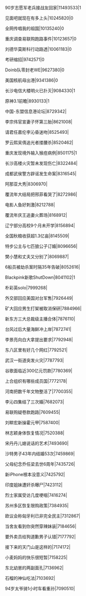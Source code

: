 90岁志愿军老兵接战友回家|11493533|1

见面吧就现在有多上头|10245820|0

全网传唱我的祖国|10135240|0

重庆调查易联购跑路事件|10123657|0

刘德华莫斯科行动路透|10061183|0

考研缩招|9742571|0

Doinb队零封老WE|9627380|0

美国核航母出港|9341386|0

长沙电信大楼明火已扑灭|9084330|1

原神3.1前瞻|8930133|1

中国-东盟信息港论坛|8729342|

李宗伟官宣妻子怀第三胎|8621008|

请君任嘉伦李沁昏迷吻|8525493|

罗云熙吴倩追光者搂腰杀|8520462|

重庆发现境外输入猴痘病例|8501175|1

长沙高楼火灾暂未发现伤亡|8322484|

成都武侯警方辟谣发生命案|8316545|

阿那亚大秀|8306970|

覆流年大结局把邢菲看哭了|8272986|

电影人鱼好刺激|8212788|

覆流年庆王追妻火葬场|8168912|

辽宁部分高校9个月未开学|8156894|

全国秋粮收获超1.3亿亩|8145509|

特步公主与七匹狼公子订婚|8096656|

樊小慧和丈夫又分别了|8069887|

6船员被劫杀案时隔35年告破|8052616|

Blackpink新歌ShutDown|8041102|1

朴彩英solo|7999268|

外交部回应美国对台军售|7926449|

矿大回应男生打架被取消保研|7884966|

新东方三大总裁级主播合体|7876110|

台风过后大量海鲜冲上岸|7872741|

李景亮向白大拿提出要求|7792948|

东八区里有好几个网红|7792521|

武汉一街道突发火灾|7787793|

谷歌面临近300亿元罚款|7780369|

上合组织有哪些成员国|7772178|

河南把数千年文物整活了|7700355|

李沁四集结了三次婚|7682073|

易联购疑卷款跑路|7609455|

刘畊宏新操霍元甲|7587400|

林志颖身体恢复情况|7520388|

宋丹丹儿媳说话的艺术|7493690|

沙特男子43年内结婚53次|7459869|

父母纪念乔任梁去世6周年|7435726|

新iPhone根本没意义|7425792|

印度姐妹遭奸杀曝尸|7423112|

烈士家属受访几度哽咽|7416274|

苏州多区恢复限购政策|7384935|

欧议会称匈牙利已非完全民主|7312867|

当舍友看到你突然穿辣妹装|7184656|

要外卖员给狗道歉男子认错|7177792|

接下来的天门山是这样的|7174172|

小麦妈妈的快乐很短暂|7158225|

东北幼崽的两副面孔|7136962|

石榴的神仙吃法|7103692|

94岁太爷骑1小时车看重孙|7090510|

